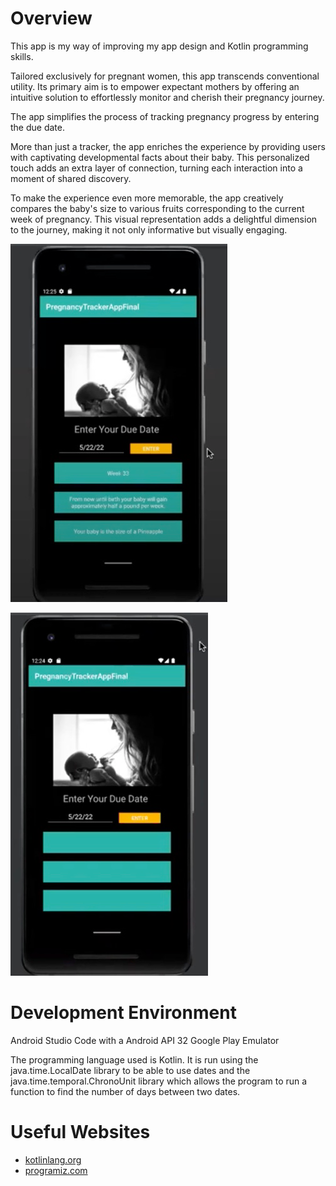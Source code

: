 # Overview

This app is my way of improving my app design and Kotlin programming skills.

Tailored exclusively for pregnant women, this app transcends conventional utility. Its primary aim is to empower expectant mothers by offering an intuitive solution to effortlessly monitor and cherish their pregnancy journey.

The app simplifies the process of tracking pregnancy progress by entering the due date.

More than just a tracker, the app enriches the experience by providing users with captivating developmental facts about their baby. This personalized touch adds an extra layer of connection, turning each interaction into a moment of shared discovery.

To make the experience even more memorable, the app creatively compares the baby's size to various fruits corresponding to the current week of pregnancy. This visual representation adds a delightful dimension to the journey, making it not only informative but visually engaging.

![image1](image1.png)

![image2](image2.png)

# Development Environment

Android Studio Code with a Android API 32 Google Play Emulator

The programming language used is Kotlin.  It is run using the java.time.LocalDate library to be able to use dates and the java.time.temporal.ChronoUnit library which allows the program to run a function to find the number of days between two dates.


# Useful Websites

* [kotlinlang.org]( https://kotlinlang.org/docs/functions.html)
* [programiz.com]( https://www.programiz.com/kotlin-programming/if-expression)
